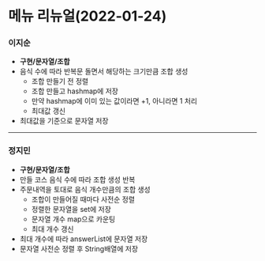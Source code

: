 # 메뉴 리뉴얼(2022-01-24)
### 이지순
* **구현/문자열/조합**
* 음식 수에 따라 반복문 돌면서 해당하는 크기만큼 조합 생성
  * 조합 만들기 전 정렬
  * 조합 만들고 hashmap에 저장
  * 만약 hashmap에 이미 있는 값이라면 +1, 아니라면 1 처리
  * 최대값 갱신
* 최대값을 기준으로 문자열 저장
---
### 정지민
* **구현/문자열/조합**
* 만들 코스 음식 수에 따라 조합 생성 반복
* 주문내역을 토대로 음식 개수만큼의 조합 생성
  * 조합이 만들어질 때마다 사전순 정렬
  * 정렬한 문자열을 set에 저장
  * 문자열 개수 map으로 카운팅
  * 최대 개수 갱신
* 최대 개수에 따라 answerList에 문자열 저장
* 문자열 사전순 정렬 후 String배열에 저장
